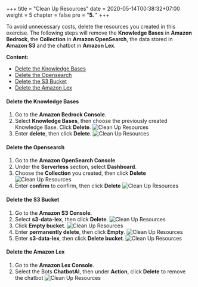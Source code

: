 +++
title = "Clean Up Resources"
date = 2020-05-14T00:38:32+07:00
weight = 5
chapter = false
pre = "<b>5. </b>"
+++

To avoid unnecessary costs, delete the resources you created in this exercise. The following steps will remove the **Knowledge Bases** in **Amazon Bedrock**, the **Collection** in **Amazon OpenSearch**, the data stored in **Amazon S3** and the chatbot in **Amazon Lex**.

**Content:**
- [Delete the Knowledge Bases](#delete-the-knowledge-bases)
- [Delete the Opensearch](#delete-the-opensearch)
- [Delete the S3 Bucket](#delete-the-s3-bucket)
- [Delete the Amazon Lex](#delete-the-amazon-lex)

#### Delete the Knowledge Bases
1. Go to the **Amazon Bedrock Console**.
2. Select **Knowledge Bases**, then choose the previously created Knowledge Base. Click **Delete**.
![Clean Up Resources](https://t-huy.github.io/AWS_Workshop_Chatbot/images/Clean-Up-Resource/1-select-knowledge-bases.png?width=90pc)
3. Enter **delete**,  then click **Delete**.
![Clean Up Resources](https://t-huy.github.io/AWS_Workshop_Chatbot/images/Clean-Up-Resource/2-delete-knowledge-bases.png?width=90pc)

#### Delete the Opensearch
1. Go to the **Amazon OpenSearch Console**
2. Under the **Serverless** section, select **Dashboard**.
3. Choose the **Collection** you created, then click **Delete**
![Clean Up Resources](https://t-huy.github.io/AWS_Workshop_Chatbot/images/Clean-Up-Resource/3-select-opensearch.png?width=90pc)
4. Enter **confirm** to confirm, then click **Delete**
![Clean Up Resources](https://t-huy.github.io/AWS_Workshop_Chatbot/images/Clean-Up-Resource/4-delete-opensearch.png?width=90pc)

#### Delete the S3 Bucket
1. Go to the **Amazon S3 Console**.
2. Select **s3-data-lex**, then click **Delete**.
![Clean Up Resources](https://t-huy.github.io/AWS_Workshop_Chatbot/images/Clean-Up-Resource/5-select-s3.png?width=90pc)
3. Click **Empty bucket**.
![Clean Up Resources](https://t-huy.github.io/AWS_Workshop_Chatbot/images/Clean-Up-Resource/6-empty-bucket.png?width=90pc)
4. Enter **permanently delete**, then click **Empty**.
![Clean Up Resources](https://t-huy.github.io/AWS_Workshop_Chatbot/images/Clean-Up-Resource/7-comfirm-empty-bucket.png?width=90pc)
5. Enter **s3-data-lex**, then click **Delete bucket**.
![Clean Up Resources](https://t-huy.github.io/AWS_Workshop_Chatbot/images/Clean-Up-Resource/8-delete-bucket.png?width=90pc)

#### Delete the Amazon Lex
1. Go to the **Amazon Lex Console**.
2. Select the Bots **ChatbotAI**, then under **Action**, click **Delete** to remove the chatbot
![Clean Up Resources](https://t-huy.github.io/AWS_Workshop_Chatbot/images/Clean-Up-Resource/9-select-and-delete-amazon-lex.png?width=90pc)